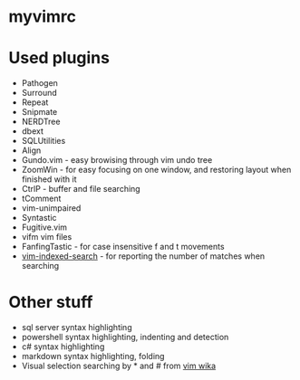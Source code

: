 myvimrc
=======

# Used plugins

* Pathogen
* Surround
* Repeat
* Snipmate
* NERDTree
* dbext
* SQLUtilities
* Align
* Gundo.vim - easy browising through vim undo tree
* ZoomWin - for easy focusing on one window, and restoring layout when finished with it
* CtrlP - buffer and file searching
* tComment
* vim-unimpaired
* Syntastic
* Fugitive.vim
* vifm vim files
* FanfingTastic - for case insensitive f and t movements
* [vim-indexed-search](https://github.com/henrik/vim-indexed-search) - for reporting the number of matches when searching

# Other stuff

* sql server syntax highlighting
* powershell syntax highlighting, indenting and detection
* c# syntax highlighting
* markdown syntax highlighting, folding
* Visual selection searching by * and # from [vim wika](http://vim.wikia.com/wiki/VimTip171)
